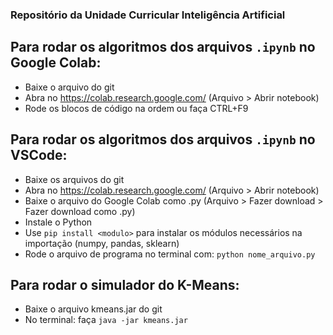 ### Repositório da Unidade Curricular Inteligência Artificial
## Para rodar os algoritmos dos arquivos ```.ipynb``` no Google Colab:
- Baixe o arquivo do git
- Abra no https://colab.research.google.com/ (Arquivo > Abrir notebook)
- Rode os blocos de código na ordem ou faça CTRL+F9


## Para rodar os algoritmos dos arquivos ```.ipynb``` no VSCode:
- Baixe os arquivos do git
- Abra no https://colab.research.google.com/ (Arquivo > Abrir notebook)
- Baixe o arquivo do Google Colab como .py (Arquivo > Fazer download > Fazer download como .py)
- Instale o Python
- Use ```pip install <modulo>``` para instalar os módulos necessários na importação (numpy, pandas, sklearn)
- Rode o arquivo de programa no terminal com: ```python nome_arquivo.py```

## Para rodar o simulador do K-Means:
- Baixe o arquivo kmeans.jar do git
- No terminal: faça ```java -jar kmeans.jar```
